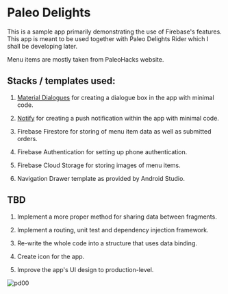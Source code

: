 # Paleo Delights

This is a sample app primarily demonstrating the use of Firebase's features. This app is meant to be used together with Paleo Delights Rider which I shall be developing later. 

Menu items are mostly taken from PaleoHacks website.

## Stacks / templates used:

1. [Material Dialogues](https://github.com/afollestad/material-dialogs) for creating a dialogue box in the app with minimal code.

2. [Notify](https://github.com/Karn/notify) for creating a push notification within the app with minimal code.

3. Firebase Firestore for storing of menu item data as well as submitted orders.

4. Firebase Authentication for setting up phone authentication.

5. Firebase Cloud Storage for storing images of menu items.

6. Navigation Drawer template as provided by Android Studio. 

## TBD

1. Implement a more proper method for sharing data between fragments. 

2. Implement a routing, unit test and dependency injection framework.

3. Re-write the whole code into a structure that uses data binding. 

4. Create icon for the app.  

5. Improve the app's UI design to production-level.

![pd00](https://user-images.githubusercontent.com/40174427/83122068-b3b34480-a105-11ea-8085-6bf39c16c558.png)




